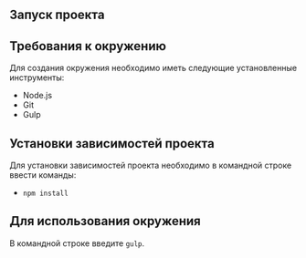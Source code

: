 ## Запуск проекта

## Требования к окружению
Для создания окружения необходимо иметь следующие установленные инструменты:
-	Node.js
-	Git
-	Gulp  

## Установки зависимостей проекта
Для установки зависимостей проекта необходимо в командной строке ввести команды:
-	`npm install` 

## Для использования окружения
В командной строке введите `gulp`. 
